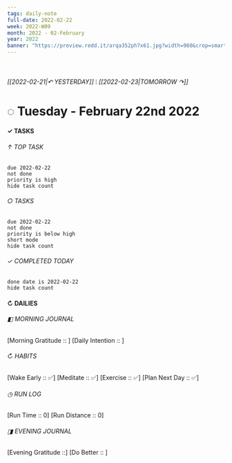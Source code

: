 ```yaml
---
tags: daily-note
full-date: 2022-02-22
week: 2022-W09
month: 2022 - 02-February
year: 2022
banner: "https://preview.redd.it/arqa352ph7x61.jpg?width=960&crop=smart&auto=webp&s=84f9245d607b029667d5bfc4abf36547fc6213de"
---
```

⠀
###### [[2022-02-21|↶ YESTERDAY]] ⁝ [[2022-02-23|TOMORROW ↷]]
# ◌ Tuesday -  February 22nd 2022
#### ✓  TASKS

######  ↑ TOP TASK
```tasks
due 2022-02-22
not done
priority is high
hide task count
```
###### ○ TASKS
```tasks
due 2022-02-22
not done
priority is below high
short mode
hide task count
```
###### ✓ COMPLETED TODAY
```tasks
done date is 2022-02-22
hide task count
```
####  ↻ DAILIES

###### ◧ MORNING JOURNAL
[Morning Gratitude :: ]
[Daily Intention :: ]

###### ↻ HABITS
[Wake Early :: ✅]
[Meditate :: ✅]
[Exercise :: ✅]
[Plan Next Day :: ✅]

###### ◷ RUN LOG
[Run Time :: 0]
[Run Distance :: 0]

###### ◨ EVENING JOURNAL
[Evening Gratitude ::]
[Do Better :: ]